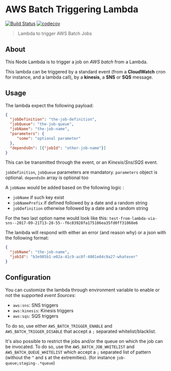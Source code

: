 AWS Batch Triggering Lambda
===========================

[![Build Status](https://travis-ci.org/CoorpAcademy/aws-batch-triggering-lambda.svg)](https://travis-ci.org/CoorpAcademy/aws-batch-triggering-lambda)
[![codecov](https://codecov.io/gh/CoorpAcademy/aws-batch-triggering-lambda/branch/master/graph/badge.svg)](https://codecov.io/gh/CoorpAcademy/aws-batch-triggering-lambda)

> Lambda to trigger AWS Batch Jobs

## About
This Node Lambda is to trigger a job on *AWS batch* from a Lambda.

This lambda can be triggered by a standard event (from a **CloudWatch** cron for instance, and a lambda call),
by a **kinesis**, a **SNS** or **SQS** message.

## Usage

The lambda expect the following payload:

```json
{
  "jobDefinition": "the-job-definition",
  "jobQueue": "the-job-queue",
  "jobName": "the-job-name",
  "parameters": {
     "some": "optional parameter"
  },
  "dependsOn": [{"jobId": "other-job-name"}]
}
```

This can be transmitted through the event, or an *Kinesis*/*Sns*/*SQS* event.

`jobDefinition`, `jobQueue` parameters are mandatory.
`parameters` object is optional. `dependsOn` array is optional too

A `jobName` would be added based on the following logic :

- `jobName` if such key exist
- `jobNamePrefix` if defined followed by a date and a random string
- `jobDefinition` otherwise followed by a date and a random string

For the two last option name would look like this:
`test-from-lambda-via-sns--2017-09-21T13-28-55--f6c83928fa175106ea35fd0ff31068e6`

The lambda will respond with either an error (and reason why) or
a json with the following format:

```json
{
  "jobName": "the-job-name",
  "jobId": "b3e985b1-e02a-41c9-ac8f-4801e04c9a27-whatever"
}
```

## Configuration
You can customize the lambda through environment variable to enable or not the
supported *event Sources*:

- `aws:sns`: SNS triggers
- `aws:kinesis`: Kinesis triggers
- `aws:sqs`: SQS triggers

To do so, use either `AWS_BATCH_TRIGGER_ENABLE` and `AWS_BATCH_TRIGGER_DISABLE`
that accept a `;` separated whitelist/blacklist.

It's also possible to restrict the jobs and/or the queue on which the job can be invocated.
To do so, use the `AWS_BATCH_JOB_WHITELIST` and `AWS_BATCH_QUEUE_WHITELIST` which accept
a `;` separated list of pattern (without the `^` and `$` at the extremities).
(for instance `job-queue;staging-.*queue`)
